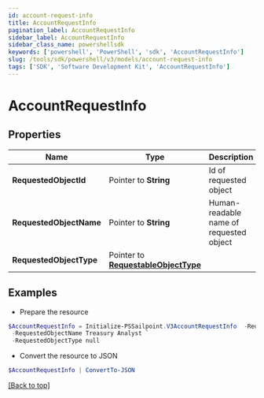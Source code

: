 ```yaml
---
id: account-request-info
title: AccountRequestInfo
pagination_label: AccountRequestInfo
sidebar_label: AccountRequestInfo
sidebar_class_name: powershellsdk
keywords: ['powershell', 'PowerShell', 'sdk', 'AccountRequestInfo'] 
slug: /tools/sdk/powershell/v3/models/account-request-info
tags: ['SDK', 'Software Development Kit', 'AccountRequestInfo']
---
```



# AccountRequestInfo

## Properties

Name | Type | Description | Notes
------------ | ------------- | ------------- | -------------
**RequestedObjectId** |  Pointer to **String** | Id of requested object | [optional] 
**RequestedObjectName** |  Pointer to **String** | Human-readable name of requested object | [optional] 
**RequestedObjectType** |  Pointer to [**RequestableObjectType**](requestable-object-type) |  | [optional] 

## Examples

- Prepare the resource
```powershell
$AccountRequestInfo = Initialize-PSSailpoint.V3AccountRequestInfo  -RequestedObjectId 2c91808563ef85690164001c31140c0c `
 -RequestedObjectName Treasury Analyst `
 -RequestedObjectType null
```

- Convert the resource to JSON
```powershell
$AccountRequestInfo | ConvertTo-JSON
```


[[Back to top]](#) 

